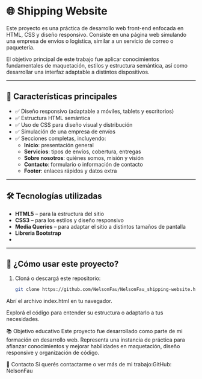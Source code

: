 # 🌐 Shipping Website

Este proyecto es una práctica de desarrollo web front-end enfocada en HTML, CSS y diseño responsivo. Consiste en una página web simulando una empresa de envíos o logística, similar a un servicio de correo o paquetería.

El objetivo principal de este trabajo fue aplicar conocimientos fundamentales de maquetación, estilos y estructura semántica, así como desarrollar una interfaz adaptable a distintos dispositivos.

---

## 🧩 Características principales

- ✅ Diseño responsivo (adaptable a móviles, tablets y escritorios)
- ✅ Estructura HTML semántica
- ✅ Uso de CSS para diseño visual y distribución
- ✅ Simulación de una empresa de envíos
- ✅ Secciones completas, incluyendo:
  - **Inicio**: presentación general
  - **Servicios**: tipos de envíos, cobertura, entregas
  - **Sobre nosotros**: quiénes somos, misión y visión
  - **Contacto**: formulario o información de contacto
  - **Footer**: enlaces rápidos y datos extra

---

## 🛠 Tecnologías utilizadas

- **HTML5** – para la estructura del sitio
- **CSS3** – para los estilos y diseño responsivo
- **Media Queries** – para adaptar el sitio a distintos tamaños de pantalla
- **Libreria Bootstrap** 
- 
---

## 🚀 ¿Cómo usar este proyecto?

1. Cloná o descargá este repositorio:
   ```bash
   git clone https://github.com/NelsonFau/NelsonFau_shipping-website.html.git
Abrí el archivo index.html en tu navegador.

Explorá el código para entender su estructura o adaptarlo a tus necesidades.

📚 Objetivo educativo
Este proyecto fue desarrollado como parte de mi formación en desarrollo web. Representa una instancia de práctica para afianzar conocimientos y mejorar habilidades en maquetación, diseño responsive y organización de código.

📩 Contacto
Si querés contactarme o ver más de mi trabajo:GitHub: NelsonFau
